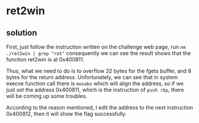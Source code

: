 # ret2win

## solution

First, just follow the instruction written on the challenge web page, run `nm ./ret2win | grep "ret"` consequently we can see the result shows that the function ret2win is at 0x400811.

Thus, what we need to do is to overflow 32 bytes for the fgets buffer, and 8 bytes for the return address.
Unfortunately, we can see that in system execve function call there is `movabs` which will align the address, so if we just set the address 0x400811, which is the instruction of `push rbp`, there will be coming up some troubles.

According to the reason mentioned, I edit the address to the next instruction 0x400812, then it will show the flag successfully.
